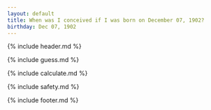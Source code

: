 ```yaml
---
layout: default
title: When was I conceived if I was born on December 07, 1902?
birthday: Dec 07, 1902
---
```


{% include header.md %}

{% include guess.md %}

{% include calculate.md %}

{% include safety.md %}

{% include footer.md %}



